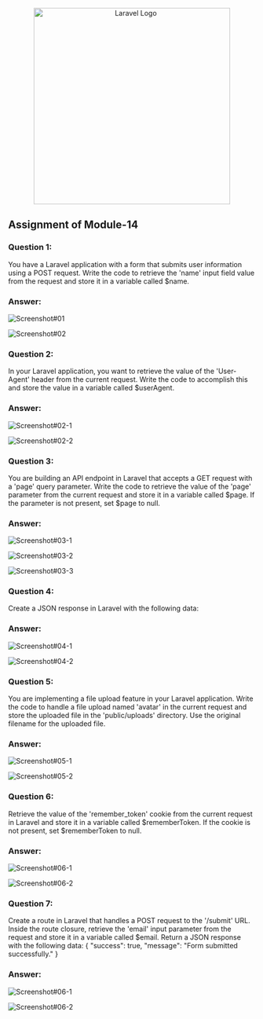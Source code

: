 <p align="center"><a href="https://laravel.com" target="_blank"><img src="https://raw.githubusercontent.com/laravel/art/master/logo-lockup/5%20SVG/2%20CMYK/1%20Full%20Color/laravel-logolockup-cmyk-red.svg" width="400" alt="Laravel Logo"></a></p>

## Assignment of Module-14
### Question 1:
You have a Laravel application with a form that submits user information using a POST request. Write the code to retrieve the 'name' input field value from the request and store it in a variable called $name.
### Answer:
![Screenshot#01](https://github.com/alamin-php/ostad-assingment/blob/master/module-14/public/assets/Qus-to-Ans-1no.png?raw=true)

![Screenshot#02](https://github.com/alamin-php/ostad-assingment/blob/master/module-14/public/assets/screenshoot1.1.png?raw=true)
### Question 2:
In your Laravel application, you want to retrieve the value of the 'User-Agent' header from the current request. Write the code to accomplish this and store the value in a variable called $userAgent.
### Answer:
![Screenshot#02-1](https://github.com/alamin-php/ostad-assingment/blob/master/module-14/public/assets/screenshot%2302-1.png?raw=true)

![Screenshot#02-2](https://github.com/alamin-php/ostad-assingment/blob/master/module-14/public/assets/screenshot%2302-2.png?raw=true)
### Question 3:
You are building an API endpoint in Laravel that accepts a GET request with a 'page' query parameter. Write the code to retrieve the value of the 'page' parameter from the current request and store it in a variable called $page. If the parameter is not present, set $page to null.
### Answer:
![Screenshot#03-1](https://github.com/alamin-php/ostad-assingment/blob/master/module-14/public/assets/screenshot-03-1.png?raw=true)

![Screenshot#03-2](https://github.com/alamin-php/ostad-assingment/blob/master/module-14/public/assets/screenshot-03-2.png?raw=true)

![Screenshot#03-3](https://github.com/alamin-php/ostad-assingment/blob/master/module-14/public/assets/screenshot-03-3.png?raw=true)
### Question 4:
Create a JSON response in Laravel with the following data:
### Answer:
![Screenshot#04-1](https://github.com/alamin-php/ostad-assingment/blob/master/module-14/public/assets/screenshot-04-1.png?raw=true)

![Screenshot#04-2](https://github.com/alamin-php/ostad-assingment/blob/master/module-14/public/assets/screenshot-04-2.png?raw=true)
### Question 5:
You are implementing a file upload feature in your Laravel application. Write the code to handle a file upload named 'avatar' in the current request and store the uploaded file in the 'public/uploads' directory. Use the original filename for the uploaded file.
### Answer:
![Screenshot#05-1](https://github.com/alamin-php/ostad-assingment/blob/master/module-14/public/assets/screenshot-05-1.png?raw=true)

![Screenshot#05-2](https://github.com/alamin-php/ostad-assingment/blob/master/module-14/public/assets/screenshot-05-2.png?raw=true)
### Question 6:
Retrieve the value of the 'remember_token' cookie from the current request in Laravel and store it in a variable called $rememberToken. If the cookie is not present, set $rememberToken to null.
### Answer:
![Screenshot#06-1](https://github.com/alamin-php/ostad-assingment/blob/master/module-14/public/assets/screenshot-06-1.png?raw=true)

![Screenshot#06-2](https://github.com/alamin-php/ostad-assingment/blob/master/module-14/public/assets/screenshot-06-2.png?raw=true)

### Question 7:
Create a route in Laravel that handles a POST request to the '/submit' URL. Inside the route closure, retrieve the 'email' input parameter from the request and store it in a variable called $email. Return a JSON response with the following data:
{
    "success": true,
    "message": "Form submitted successfully."
}
### Answer:
![Screenshot#06-1](https://github.com/alamin-php/ostad-assingment/blob/master/module-14/public/assets/screenshot-07-1.png?raw=true)

![Screenshot#06-2](https://github.com/alamin-php/ostad-assingment/blob/master/module-14/public/assets/screenshot-07-2.png?raw=true)
